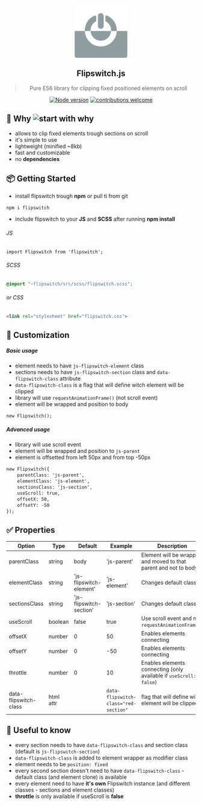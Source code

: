 <div align="center">
  <img align="center" width="140" height="140" src="./logo.svg" />
  <h2>Flipswitch.js</h2>
  <blockquote>Pure ES6 library for clipping fixed positioned elements on scroll</blockquote>
  
  [![Node version](https://img.shields.io/node/v/[NPM-MODULE-NAME].svg?style=flat)](http://nodejs.org/download/) [![contributions welcome](https://img.shields.io/badge/contributions-welcome-brightgreen.svg?style=flat)](https://github.com/bornfight/flipswitch/issues)
  
</div>

## 🔨️ Why ![start with why](https://img.shields.io/badge/start%20with-why%3F-brightgreen.svg?style=flat)

- allows to clip fixed elements trough sections on scroll
- it's simple to use
- lightweight (minified ~8kb)
- fast and customizable
- no __dependencies__

## 📦 Getting Started

- install flipswitch trough __npm__ or pull ti from git

```
npm i flipswitch
```

- include flipswitch to your __JS__ and __SCSS__ after running __npm install__

###### JS
``` JS
import Flipswitch from 'flipswitch';
```

###### SCSS
``` SCSS
@import "~flipswitch/src/scss/flipswitch.scss";
```
###### or CSS  
``` HTML
<link rel="stylesheet" href="flipswitch.css">
```

## 💎 Customization

##### Basic usage
- element needs to have ```js-flipswitch-element``` class
- sections needs to have ```js-flipswitch-section``` class and ```data-flipswitch-class``` attribute 
- ```data-flipswitch-class``` is a flag that will define witch element will be clipped
- library will use ```requestAnimationFrame()``` (not scroll event)
- element will be wrapped and position to body

```JS
new Flipswitch();
```

##### Advanced usage
- library will use scroll event
- element will be wrapped and position to ```js-parent```
- element is offsetted from left 50px and from top -50px

```JS
new Flipswitch({
    parentClass: 'js-parent',
	elementClass: 'js-element',
	sectionsClass: 'js-section',
	useScroll: true,
	offsetX: 50,
	offsetY: -50
});
```

## ✅ Properties

Option | Type | Default | Example | Description
------ | ---- | ------- | ------- | -----------
parentClass | string | body | 'js-parent' | Element will be wrapped and moved to that parent and not to body 
elementClass | string | 'js-flipswitch-element' | 'js-element' | Changes default class
sectionsClass | string | 'js-flipswitch-section' | 'js-section' | Changes default class 
useScroll | boolean | false | true | Use scroll event and not ```requestAnimationFrame()```
offsetX | number | 0 | 50 | Enables elements connecting 
offsetY | number | 0 | -50 | Enables elements connecting 
throttle | number | 0 | 10 | Enables elements connecting (only available if ```useScroll: false```)
data-flipswitch-class | html attr |   | ```data-flipswitch-class="red-section"``` | flag that will define witch element will be clipped

## 🚀 Useful to know

- every section needs to have ```data-flipswitch-class``` and section class (default is ```js-flipswitch-section```)
- ```data-flipswitch-class``` is added to element wrapper as modifier class
- element needs to be ```position: fixed ```
- every second section doesn't need to have ```data-flipswitch-class``` - default class (and element clone) is available
- every element need to have __it's own__ Flipswitch instance (and different classes - sections and element classes)
- __throttle__ is only available if useScroll is __false__

